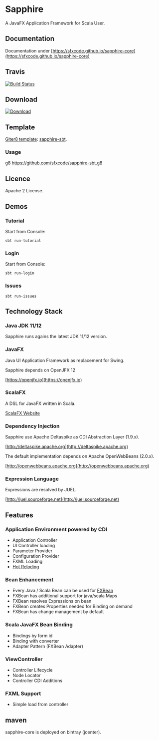 # Sapphire

A JavaFX Application Framework for Scala User.

## Documentation

Documentation under [https://sfxcode.github.io/sapphire-core](https://sfxcode.github.io/sapphire-core)


## Travis

[![Build Status](https://travis-ci.org/sfxcode/sapphire-core.svg?branch=master)](https://travis-ci.org/sfxcode/sapphire-core)

## Download

[ ![Download](https://api.bintray.com/packages/sfxcode/maven/sapphire-core/images/download.svg) ](https://bintray.com/sfxcode/maven/sapphire-core/_latestVersion)

## Template

[Giter8 template](http://www.foundweekends.org/giter8/): [sapphire-sbt](https://github.com/sfxcode/sapphire-sbt.g8).

### Usage

g8 https://github.com/sfxcode/sapphire-sbt.g8

## Licence

Apache 2 License.


## Demos

### Tutorial

Start from Console:

```
sbt run-tutorial
```

### Login

Start from Console:

```
sbt run-login
```

### Issues

```
sbt run-issues
```


## Technology Stack

### Java  JDK 11/12

Sapphire runs agains the latest JDK 11/12 version.

### JavaFX

Java UI Application Framework as replacement for Swing.

Sapphire depends on OpenJFX 12

[https://openjfx.io](https://openjfx.io)


### ScalaFX

A DSL for JavaFX written in Scala.

[ScalaFX Website](http://www.scalafx.org/)


### Dependency Injection

Sapphire use Apache Deltaspike as CDI Abstraction Layer (1.9.x).

[http://deltaspike.apache.org](http://deltaspike.apache.org)

The default implementation depends on Apache OpenWebBeans (2.0.x).

[http://openwebbeans.apache.org](http://openwebbeans.apache.org)

### Expression Language

Expressions are resolved by JUEL.

[http://juel.sourceforge.net](http://juel.sourceforge.net)

## Features

### Application Environment powered by CDI

- Application Controller
- UI Controller loading
- Parameter Provider
- Configuration Provider
- FXML Loading
- [Hot Reloding](https://sfxcode.github.io/sapphire-core/development.html)

### Bean Enhancement

- Every Java / Scala Bean can be used for [FXBean](https://sfxcode.github.io/sapphire-core/detail/fxbean.html)
- FXBean has additional support for java/scala Maps
- FXBean resolves Expressions on bean
- FXBean creates Properties needed for Binding on demand
- FXBean has change management by default

### Scala JavaFX Bean Binding

- Bindings by form id
- Binding with converter
- Adapter Pattern (FXBean Adapter)

### ViewController

- Controller Lifecycle
- Node Locator
- Controller CDI Additions

### FXML Support

- Simple load from controller


## maven

sapphire-core is deployed on bintray (jcenter).

